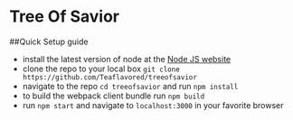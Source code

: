 # Tree Of Savior

##Quick Setup guide

- install the latest version of node at the [Node JS website](treeofsavio://nodejs.org/en/)
- clone the repo to your local box ``git clone https://github.com/Teaflavored/treeofsavior``
- navigate to the repo ``cd treeofsavior`` and run ``npm install``
- to build the webpack client bundle run ``npm build``
- run ``npm start`` and navigate to ``localhost:3000`` in your favorite browser
